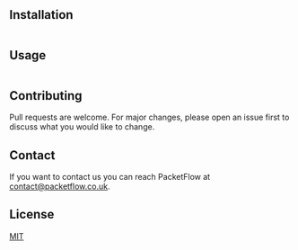 # <Repo Title>

<Description>

## Installation

```
```

## Usage

```
```

## Contributing
Pull requests are welcome. For major changes, please open an issue first to discuss what you would like to change.

## Contact
If you want to contact us you can reach PacketFlow at contact@packetflow.co.uk.

## License
[MIT](https://choosealicense.com/licenses/mit/)
